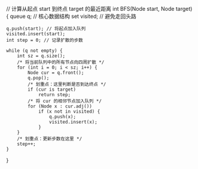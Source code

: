 // 计算从起点 start 到终点 target 的最近距离
int BFS(Node start, Node target) {
    queue<Node> q; // 核心数据结构
    set<Node> visited; // 避免走回头路

    q.push(start); // 将起点加入队列
    visited.insert(start);
    int step = 0; // 记录扩散的步数

    while (q not empty) {
        int sz = q.size();
        /* 将当前队列中的所有节点向四周扩散 */
        for (int i = 0; i < sz; i++) {
            Node cur = q.front();
            q.pop();
            /* 划重点：这里判断是否到达终点 */
            if (cur is target)
                return step;
            /* 将 cur 的相邻节点加入队列 */
            for (Node x : cur.adj())
                if (x not in visited) {
                    q.push(x);
                    visited.insert(x);
                }
        }
        /* 划重点：更新步数在这里 */
        step++;
    }
}
